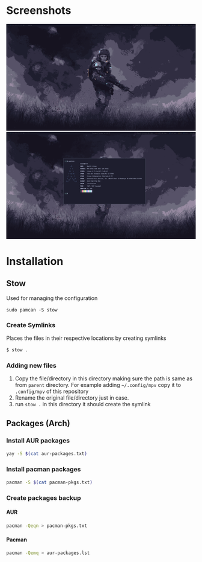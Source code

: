 # Screenshots
![Screenshot 01](screenshots/desktop-01.png)
![Screenshot 01](screenshots/desktop-02.png)

# Installation
## Stow
Used for managing the configuration
```
sudo pamcan -S stow
```
### Create Symlinks
Places the files in their respective locations by creating symlinks
```bash
$ stow .
```
### Adding new files
1. Copy the file/directory in this directory making sure the path is same as from `parent` directory. For example adding `~/.config/mpv` copy it to `.config/mpv` of this repository
2. Rename the original file/directory just in case.
3. run `stow .` in this directory it should create the symlink

## Packages (Arch)
### Install AUR packages
```bash
yay -S $(cat aur-packages.txt)
```
### Install pacman packages
``` bash
pacman -S $(cat pacman-pkgs.txt)
```

### Create packages backup
#### AUR
```bash
pacman -Qeqn > pacman-pkgs.txt
```
#### Pacman
```bash
pacman -Qemq > aur-packages.lst
```
